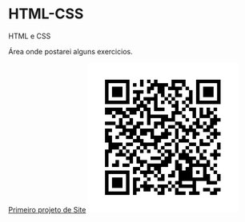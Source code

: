 # HTML-CSS
 HTML e CSS

Área onde postarei alguns exercicios.

<a href="https://lucasanthero.github.io/HTML-CSS/modulo2/Desafios/Site/pg01.html" target="_blank">Primeiro projeto de Site</a>
<img src="modulo2/Desafios/Site/imagens/qr-code.png" alt="qr code">